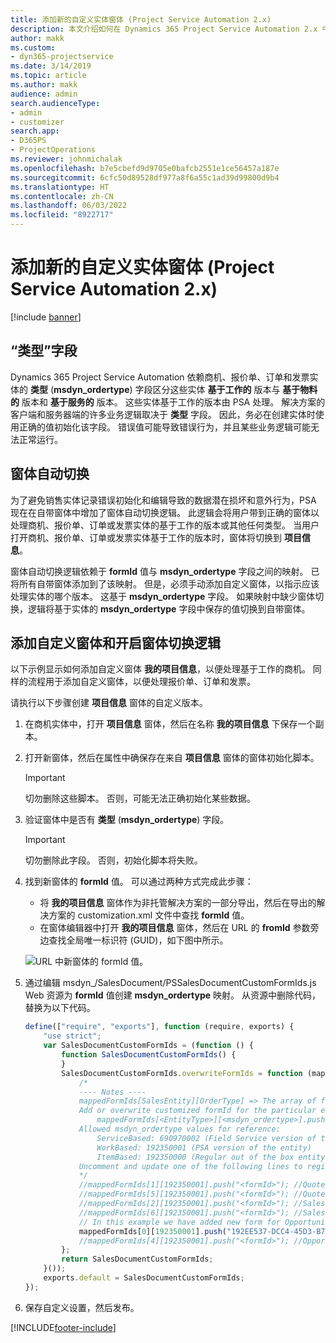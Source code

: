 ```yaml
---
title: 添加新的自定义实体窗体 (Project Service Automation 2.x)
description: 本文介绍如何在 Dynamics 365 Project Service Automation 2.x 中为商机、报价单、订单或发票添加自定义实体窗体。
author: makk
ms.custom:
- dyn365-projectservice
ms.date: 3/14/2019
ms.topic: article
ms.author: makk
audience: admin
search.audienceType:
- admin
- customizer
search.app:
- D365PS
- ProjectOperations
ms.reviewer: johnmichalak
ms.openlocfilehash: b7e5cbefd9d9705e0bafcb2551e1ce56457a187e
ms.sourcegitcommit: 6cfc50d89528df977a8f6a55c1ad39d99800d9b4
ms.translationtype: HT
ms.contentlocale: zh-CN
ms.lasthandoff: 06/03/2022
ms.locfileid: "8922717"
---
```

# <a name="add-new-custom-entity-forms-project-service-automation-2x"></a>添加新的自定义实体窗体 (Project Service Automation 2.x)

[!include [banner](../../includes/psa-now-project-operations.md)]

## <a name="type-field"></a>“类型”字段 

Dynamics 365 Project Service Automation 依赖商机、报价单、订单和发票实体的 **类型** (**msdyn\_ordertype**) 字段区分这些实体 **基于工作的** 版本与 **基于物料的** 版本和 **基于服务的** 版本。 这些实体基于工作的版本由 PSA 处理。 解决方案的客户端和服务器端的许多业务逻辑取决于 **类型** 字段。 因此，务必在创建实体时使用正确的值初始化该字段。 错误值可能导致错误行为，并且某些业务逻辑可能无法正常运行。

## <a name="automatic-form-switching"></a>窗体自动切换

为了避免销售实体记录错误初始化和编辑导致的数据潜在损坏和意外行为，PSA 现在在自带窗体中增加了窗体自动切换逻辑。 此逻辑会将用户带到正确的窗体以处理商机、报价单、订单或发票实体的基于工作的版本或其他任何类型。 当用户打开商机、报价单、订单或发票实体基于工作的版本时，窗体将切换到 **项目信息**。

窗体自动切换逻辑依赖于 **formId** 值与 **msdyn\_ordertype** 字段之间的映射。 已将所有自带窗体添加到了该映射。 但是，必须手动添加自定义窗体，以指示应该处理实体的哪个版本。 这基于 **msdyn\_ordertype** 字段。 如果映射中缺少窗体切换，逻辑将基于实体的 **msdyn\_ordertype** 字段中保存的值切换到自带窗体。

## <a name="add-custom-forms-and-turn-on-the-form-switching-logic"></a>添加自定义窗体和开启窗体切换逻辑

以下示例显示如何添加自定义窗体 **我的项目信息**，以便处理基于工作的商机。 同样的流程用于添加自定义窗体，以便处理报价单、订单和发票。

请执行以下步骤创建 **项目信息** 窗体的自定义版本。

1. 在商机实体中，打开 **项目信息** 窗体，然后在名称 **我的项目信息** 下保存一个副本。
2. 打开新窗体，然后在属性中确保存在来自 **项目信息** 窗体的窗体初始化脚本。 

    > [!IMPORTANT]
    > 切勿删除这些脚本。 否则，可能无法正确初始化某些数据。

3. 验证窗体中是否有 **类型** (**msdyn\_ordertype**) 字段。 

    > [!IMPORTANT]
    > 切勿删除此字段。 否则，初始化脚本将失败。

4. 找到新窗体的 **formId** 值。 可以通过两种方式完成此步骤：

    - 将 **我的项目信息** 窗体作为非托管解决方案的一部分导出，然后在导出的解决方案的 customization.xml 文件中查找 **formId** 值。
    - 在窗体编辑器中打开 **我的项目信息** 窗体，然后在 URL 的 **fromId** 参数旁边查找全局唯一标识符 (GUID)，如下图中所示。

    ![URL 中新窗体的 formId 值。](media/how-to-add-custom-forms-in-v2.0.png)

5. 通过编辑 msdyn\_/SalesDocument/PSSalesDocumentCustomFormIds.js Web 资源为 **formId** 值创建 **msdyn\_ordertype** 映射。 从资源中删除代码，替换为以下代码。

    ```javascript
    define(["require", "exports"], function (require, exports) {
        "use strict";
        var SalesDocumentCustomFormIds = (function () {
            function SalesDocumentCustomFormIds() {
            }
            SalesDocumentCustomFormIds.overwriteFormIds = function (mappedFormIds) {
                /*
                ---- Notes ----
                mappedFormIds[SalesEntity][OrderType] => The array of forms IDs that support particular entity and order type
                Add or overwrite customized formId for the particular entity and order type by calling:
                    mappedFormIds[<EntityType>][<msdyn_ordertype>].push("<formId>");
                Allowed msdyn_ordertype values for reference:
                    ServiceBased: 690970002 (Field Service version of the entity)
                    WorkBased: 192350001 (PSA version of the entity)
                    ItemBased: 192350000 (Regular out of the box entity)
                Uncomment and update one of the following lines to register custom PSA form for required entity:
                */      
                //mappedFormIds[1][192350001].push("<formId>"); //Quote
                //mappedFormIds[5][192350001].push("<formId>"); //Quote Line
                //mappedFormIds[2][192350001].push("<formId>"); //Sales Order
                //mappedFormIds[6][192350001].push("<formId>"); //Sales Order Line
                // In this example we have added new form for Opportunity
                mappedFormIds[0][192350001].push("192EE537-DCC4-45D3-B7AF-EA694B9113D2"); //Opportunity
                //mappedFormIds[4][192350001].push("<formId>"); //Opportunity Line
            };
            return SalesDocumentCustomFormIds;
        }());
        exports.default = SalesDocumentCustomFormIds;
    });
    ```

6. 保存自定义设置，然后发布。


[!INCLUDE[footer-include](../../includes/footer-banner.md)]
